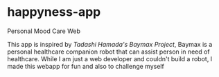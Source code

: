 # happyness-app
Personal Mood Care Web

This app is inspired by *Tadashi Hamada's Baymax Project*, Baymax is a personal healthcare companion robot that can assist person in need of healthcare. While I am just a web developer and couldn't build a robot, I made this webapp for fun and also to challenge myself
